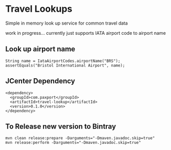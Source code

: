 Travel Lookups
===================

Simple in memory look up service for common travel data

work in progress... currently just supports IATA airport code to airport name

## Look up airport name

    String name = IataAirportCodes.airportName("BRS");
    assertEquals("Bristol International Airport", name);
    
  
## JCenter Dependency

    <dependency>
      <groupId>com.paxport</groupId>
      <artifactId>travel-lookup</artifactId>
      <version>0.1.0</version>
    </dependency>

## To Release new version to Bintray

    mvn clean release:prepare -Darguments="-Dmaven.javadoc.skip=true"
    mvn release:perform -Darguments="-Dmaven.javadoc.skip=true"